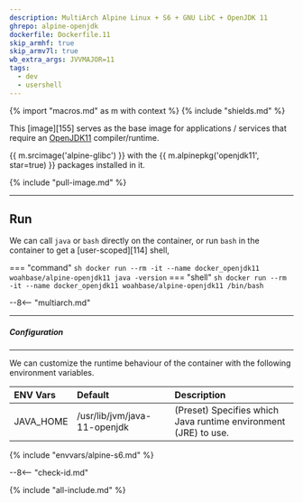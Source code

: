 ```yaml
---
description: MultiArch Alpine Linux + S6 + GNU LibC + OpenJDK 11
ghrepo: alpine-openjdk
dockerfile: Dockerfile.11
skip_armhf: true
skip_armv7l: true
wb_extra_args: JVVMAJOR=11
tags:
  - dev
  - usershell
---
```


{% import "macros.md" as m with context %}
{% include "shields.md" %}


This [image][155] serves as the base image for applications
/ services that require an [OpenJDK11][1] compiler/runtime.

{{ m.srcimage('alpine-glibc') }} with the {{
m.alpinepkg('openjdk11', star=true) }} packages installed in it.

{% include "pull-image.md" %}

---
Run
---

We can call `java` or `bash` directly on the container, or run
`bash` in the container to get a [user-scoped][114] shell,

=== "command"
    ``` sh
    docker run --rm -it --name docker_openjdk11 woahbase/alpine-openjdk11 java -version
    ```
=== "shell"
    ``` sh
    docker run --rm -it --name docker_openjdk11 woahbase/alpine-openjdk11 /bin/bash
    ```

--8<-- "multiarch.md"

---
##### Configuration
---

We can customize the runtime behaviour of the container with the
following environment variables.

| ENV Vars  | Default                      | Description
| :---      | :---                         | :---
| JAVA_HOME | /usr/lib/jvm/java-11-openjdk | (Preset) Specifies which Java runtime environment (JRE) to use.
{% include "envvars/alpine-s6.md" %}

--8<-- "check-id.md"

[1]: https://openjdk.org/projects/jdk/11/
[2]: https://github.com/openjdk/jdk/

{% include "all-include.md" %}
